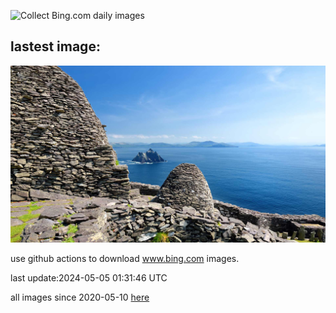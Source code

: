 ![Collect Bing.com daily images](https://github.com/counter2015/bing-daily-images/workflows/Collect%20Bing.com%20daily%20images/badge.svg)
## lastest image:
![](images/JediMonastery.jpg)

use github actions to download www.bing.com images.

last update:2024-05-05 01:31:46 UTC

all images since 2020-05-10 [here](https://github.com/counter2015/bing-daily-images/tree/master/images) 
